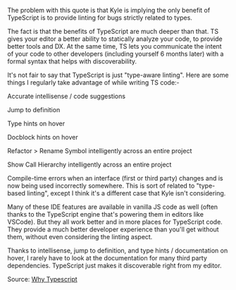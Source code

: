 The problem with this quote is that Kyle is implying the only benefit of TypeScript is to provide linting for bugs strictly related to types.  
  
The fact is that the benefits of TypeScript are much deeper than that. TS gives your editor a better ability to statically analyze your code, to provide better tools and DX. At the same time, TS lets you communicate the intent of your code to other developers (including yourself 6 months later) with a formal syntax that helps with discoverability.  
  
It's not fair to say that TypeScript is just "type-aware linting". Here are some things I regularly take advantage of while writing TS code:-  
  
Accurate intellisense / code suggestions  
  
Jump to definition  
  
Type hints on hover  
  
Docblock hints on hover  
  
Refactor > Rename Symbol intelligently across an entire project  
  
Show Call Hierarchy intelligently across an entire project  
  
Compile-time errors when an interface (first or third party) changes and is now being used incorrectly somewhere. This is sort of related to "type-based linting", except I think it's a different case that Kyle isn't considering.  
  
Many of these IDE features are available in vanilla JS code as well (often thanks to the TypeScript engine that's powering them in editors like VSCode). But they all work better and in more places for TypeScript code. They provide a much better developer experience than you'll get without them, without even considering the linting aspect.  
  
Thanks to intellisense, jump to definition, and type hints / documentation on hover, I rarely have to look at the documentation for many third party dependencies. TypeScript just makes it discoverable right from my editor.

Source: [Why Typescript]([https://www.reddit.com/r/learnjavascript/comments/sdfgh7/checkmate_by_kyle_simpson/](https://www.reddit.com/r/learnjavascript/comments/sdfgh7/checkmate_by_kyle_simpson/))